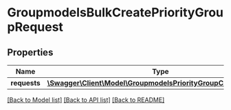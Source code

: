 # GroupmodelsBulkCreatePriorityGroupRequest

## Properties
Name | Type | Description | Notes
------------ | ------------- | ------------- | -------------
**requests** | [**\Swagger\Client\Model\GroupmodelsPriorityGroupCreateRequest[]**](GroupmodelsPriorityGroupCreateRequest.md) |  | [optional] 

[[Back to Model list]](../README.md#documentation-for-models) [[Back to API list]](../README.md#documentation-for-api-endpoints) [[Back to README]](../README.md)


